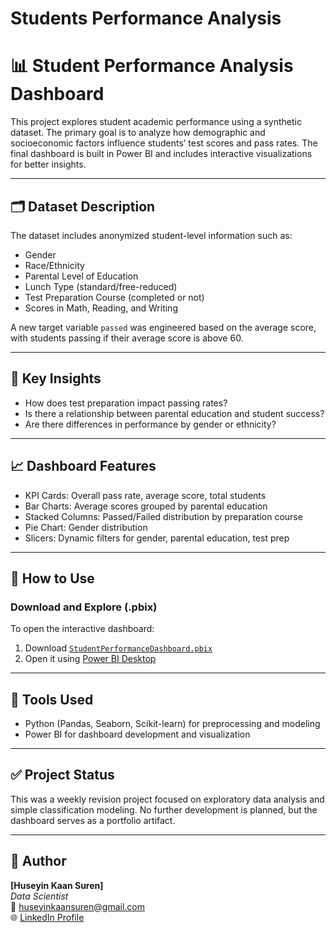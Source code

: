 # Students Performance Analysis
# 📊 Student Performance Analysis Dashboard

This project explores student academic performance using a synthetic dataset. The primary goal is to analyze how demographic and socioeconomic factors influence students’ test scores and pass rates. The final dashboard is built in Power BI and includes interactive visualizations for better insights.

---

## 🗂️ Dataset Description

The dataset includes anonymized student-level information such as:

- Gender  
- Race/Ethnicity  
- Parental Level of Education  
- Lunch Type (standard/free-reduced)  
- Test Preparation Course (completed or not)  
- Scores in Math, Reading, and Writing  

A new target variable `passed` was engineered based on the average score, with students passing if their average score is above 60.

---

## 🎯 Key Insights

- How does test preparation impact passing rates?
- Is there a relationship between parental education and student success?
- Are there differences in performance by gender or ethnicity?

---

## 📈 Dashboard Features

- KPI Cards: Overall pass rate, average score, total students  
- Bar Charts: Average scores grouped by parental education  
- Stacked Columns: Passed/Failed distribution by preparation course  
- Pie Chart: Gender distribution  
- Slicers: Dynamic filters for gender, parental education, test prep  

---

## 💾 How to Use

### Download and Explore (.pbix)
To open the interactive dashboard:
1. Download [`StudentPerformanceDashboard.pbix`](./StudentPerformanceDashboard.pbix)
2. Open it using [Power BI Desktop](https://powerbi.microsoft.com/en-us/desktop/)

---

## 📘 Tools Used

- Python (Pandas, Seaborn, Scikit-learn) for preprocessing and modeling  
- Power BI for dashboard development and visualization

---

## ✅ Project Status

This was a weekly revision project focused on exploratory data analysis and simple classification modeling. No further development is planned, but the dashboard serves as a portfolio artifact.

---

## 📌 Author

**[Huseyin Kaan Suren]**  
*Data Scientist*  
📧 huseyinkaansuren@gmail.com  
🌐 [LinkedIn Profile]([https://www.linkedin.com/in/huseyinkaansuren/](https://www.linkedin.com/in/huseyinkaansuren/))
